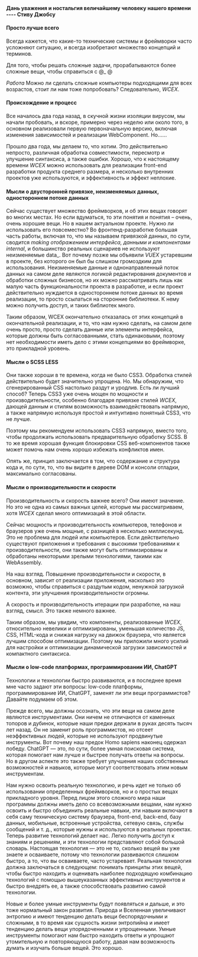 <!--DESC: {"icon":"assistant",id:4} -->
<p align=center><svg width=8em src="@/@wcex/doc/assets/jobs.svg" ></svg></p>

#### Дань уважения и ностальгия величайшему человеку нашего времени ---- Стиву Джобсу

#### Просто лучше всего

Всегда кажется, что какие-то технические системы и фреймворки часто усложняют ситуацию, и всегда изобретают множество концепций и терминов.

Для того, чтобы решать сложные задачи, прорабатываются более сложные вещи, чтобы справиться с @\_ @

_Работа_ Можно ли сделать сложные компьютеры подходящими для всех возрастов, стоит ли нам тоже попробовать? Следовательно, _WCEX_.

#### Происхождение и процесс

Все началось два года назад, в скучной жизни изоляции вирусом, мы начали пробовать, и вскоре, примерно через неделю или около того, в основном реализовали первую первоначальную версию, включая изменения зависимостей и реализации WebComponent. Но......

Прошло два года, мы делаем то, что хотим. Это действительно непросто, различная обработка совместимости, пересмотр и улучшение синтаксиса, а также ошибки. Хорошо, что к настоящему времени _WCEX_ можно использовать для реализации front-end разработки продукта среднего размера, и несколько внутренних проектов уже используются, и эффективность и эффект неплохие.

#### Мысли о двусторонней привязке, неизменяемых данных, одностороннем потоке данных

Сейчас существует множество фреймворков, и об этих вещах говорят во многих местах. Но если вдуматься, то эти понятия и понятия – очень, очень хорошие вещи. Но в нашем актуальном проекте. Нужно ли использовать его повсеместно?
Во фронтенд-разработке большая часть работы, включая то, что мы называем привязкой данных, по сути, сводится _making отображением интерфейса, данными и компонентами internal_, и большинство реальных сценариев не используют неизменяемые data_.
Вот почему позже мы объявили _VUEX_ устаревшим в проекте, без которого он был бы слишком громоздким для использования. Неизменяемые данные и однонаправленный поток данных на самом деле являются логикой редактирования документов и обработки сложных бизнесов, но их можно рассматривать лишь как малую часть функциональности проекта в разработке, и если проект действительно нуждается в одностороннем потоке данных во время реализации, то просто ссылаться на сторонние библиотеки. К нему можно получить доступ, и таких библиотек много.

Таким образом, WCEX окончательно отказалась от этих концепций в окончательной реализации, и то, что нам нужно сделать, на самом деле очень просто, просто сделать данные или элементы интерфейса, которые должны быть согласованными, стать одинаковыми, поэтому нет необходимости иметь дело с этими концепциями во фреймворке, это прикладной уровень.

#### Мысли о SCSS LESS

Они также хороши в те времена, когда не было CSS3. Обработка стилей действительно будет значительно упрощена.
Но. Мы обнаружим, что сгенерированный CSS настолько раздут и уродлив. Есть ли лучший способ?
Теперь CSS3 уже очень мощен по мощности и производительности, особенно благодаря привязке стилей _WCEX_, дающей данным и стилям возможность взаимодействовать напрямую, а также напрямую используя простой и интуитивно понятный CSS3, что не лучше.

Поэтому мы рекомендуем использовать CSS3 напрямую, вместо того, чтобы продолжать использовать предварительную обработку SCSS. В то же время хорошая функция блокировки CSS веб-компонентов также может помочь нам очень хорошо избежать конфликтов имен.

Опять же, принцип заключается в том, что содержание и структура кода и, по сути, то, что вы видите в дереве DOM и консоли отладки, максимально согласованы.

#### Мысли о производительности и скорости

Производительность и скорость важнее всего? Они имеют значение. Но это не одна из самых важных целей, которые мы рассматриваем, хотя _WCEX_ сделал много оптимизаций в этой области.

Сейчас мощность и производительность компьютеров, телефонов и браузеров уже очень мощные, с разницей в несколько миллисекунд. Это не проблема для людей или компьютеров. Если действительно существуют приложения и требования с высокими требованиями к производительности, они также могут быть оптимизированы и обработаны некоторыми зрелыми технологиями, такими как WebAssembly.

На наш взгляд. Повышение производительности и скорости, в основном, зависит от реализации приложения, насколько это возможно, чтобы справиться с раздутым кодом, ненужной загрузкой контента, эти улучшения производительности огромны.

А скорость и производительность итерации при разработке, на наш взгляд, смысл. Это также немного важнее.

Таким образом, мы увидим, что компоненты, реализованные _WCEX_, относительно невелики и оптимизированы, уменьшая количество JS, CSS, HTML-кода и снижая нагрузку на движок браузера, что является лучшим способом оптимизации. Поэтому мы приложили много усилий для настройки и оптимизации динамической загрузки зависимостей и компактного синтаксиса.

#### Мысли о low-code платформах, программировании ИИ, ChatGPT

Технологии и технологии быстро развиваются, и в последнее время мне часто задают эти вопросы: low-code платформы, программирование ИИ, ChatGPT, заменят ли эти вещи программистов? Давайте подумаем об этом.

Прежде всего, мы должны осознать, что эти вещи на самом деле являются инструментами. Они ничем не отличаются от каменных топоров и дубинок, которые наши предки держали в руках десять тысяч лет назад. Он не заменит роль программистов, но отсеет неэффективных людей, которые не используют продвинутые инструменты. Вот почему наш предок Homo sapiens наконец одержал победу. ChatGPT — это, по сути, более умная поисковая система, которая помогает нам лучше и быстрее получать ответы на вопросы. Но в другом аспекте это также требует улучшения наших собственных возможностей и навыков, которые могут соответствовать этим новым инструментам.

Нам нужно освоить реальную технологию, и речь идет не только об использовании определенных фреймворков, но и о простых вещах прикладного уровня. Перед лицом этого сложного мира наши программы должны иметь дело со всевозможными вещами, нам нужно освоить и быстро объединить реальные навыки, эти навыки включают в себя саму техническую систему браузера, front-end, back-end, базу данных, мобильные, встроенные устройства, сетевую связь, службы сообщений и т. д., которые нужны и используются в реальных проектах. Теперь развитие технологий делает нас. Легко получить доступ к знаниям и решениям, и эти технологии представляют собой большой словарь. Настоящая технология — это не то, сколько вещей вы уже знаете и осваиваете, потому что технологии развиваются слишком быстро, а то, что вы осваиваете, часто устаревает. Реальная технология должна заключаться в следующем: понимать принципы этих вещей, чтобы быстро находить и оценивать наиболее подходящую комбинацию технологий с помощью вышеуказанных эффективных инструментов и быстро внедрять ее, а также способствовать развитию самой технологии.

Новые и более умные инструменты будут появляться и дальше, и это тоже нормальный закон развития. Природа и Вселенная увеличивают энтропию и имеют тенденцию делать вещи беспорядочными и сложными, в то время как сущность жизни энтропийна и имеет тенденцию делать вещи упорядоченными и упрощенными. Умные инструменты помогают нам быстро находить ответы и упрощают утомительную и повторяющуюся работу, давая нам возможность думать и изучать больше вещей. Это хорошо.
